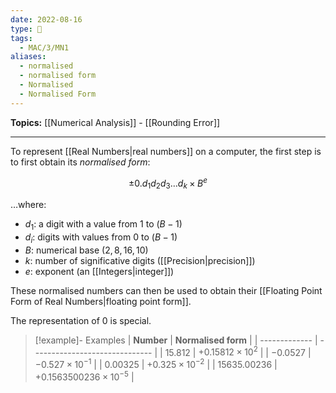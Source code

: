 ```yaml
---
date: 2022-08-16
type: 🧠
tags:
  - MAC/3/MN1
aliases:
  - normalised
  - normalised form
  - Normalised
  - Normalised Form
---
```


**Topics:** [[Numerical Analysis]] - [[Rounding Error]]

---

To represent [[Real Numbers|real numbers]] on a computer, the first step is to first obtain its _normalised form_:

$$
\pm 0.d_1d_2d_3\dots d_k \times B^e
$$

…where:

- $d_1$: a digit with a value from $1$ to $(B-1)$
- $d_i$: digits with values from $0$ to $(B-1)$
- $B$: numerical base ($2, 8, 16, 10$)
- $k$: number of significative digits ([[Precision|precision]])
- $e$: exponent (an [[Integers|integer]])

These normalised numbers can then be used to obtain their [[Floating Point Form of Real Numbers|floating point form]].

The representation of $0$ is special.

> [!example]- Examples
> | **Number**    | **Normalised form**            |
> | ------------- | ------------------------------ |
> | $15.812$      | $+0.15812 \times 10^2$         |
> | $-0.0527$     | $-0.527 \times 10^{-1}$        |
> | $0.00325$     | $+0.325 \times 10^{-2}$        |
> | $15635.00236$ | $+0.1563500236 \times 10^{-5}$ |
